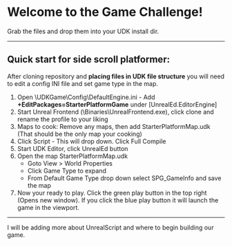 <h1>Welcome to the Game Challenge!</h1>
<p>Grab the files and drop them into your UDK install dir.</p>
<hr />

<h2>Quick start for side scroll platformer:</h2>

<p>After cloning repository and <strong>placing files in UDK file structure</strong> you will need to edit a config INI file and set game type in the map.</p>

<ol>
  <li>Open \UDKGame\Config\DefaultEngine.ini - Add <strong>+EditPackages=StarterPlatformGame</strong> under [UnrealEd.EditorEngine]</li>
  <li>Start Unreal Frontend (\Binaries\UnrealFrontend.exe), click clone and rename the profile to your liking</li>
  <li>Maps to cook: Remove any maps, then add StarterPlatformMap.udk (That should be the only map your cooking)</li>
  <li>Click Script - This will drop down. Click Full Compile</li>
  <li>Start UDK Editor, click UnrealEd button</li>
  <li>Open the map StarterPlatformMap.udk
    <ul>
      <li>Goto View > World Properties</li>
      <li>Click Game Type to expand</li>
      <li>From Default Game Type drop down select SPG_GameInfo and save the map</li>
    </ul>
  </li>
  <li>Now your ready to play. Click the green play button in the top right (Opens new window). If you click the blue play button it will launch the game in the viewport.</li>
</ol>

<hr />

<p>I will be adding more about UnrealScript and where to begin building our game.</p>
